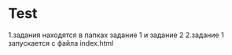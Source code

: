 # Test
1.задания находятся в папках задание 1 и задание 2
2.задание 1 запускается с файла index.html 
